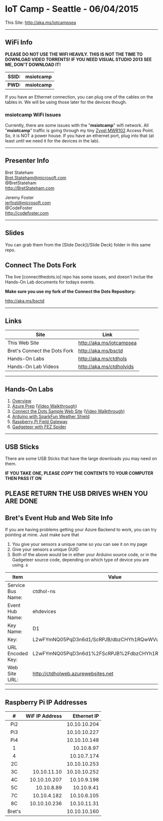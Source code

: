 # IoT Camp - Seattle - 06/04/2015 #

This Site: http://aka.ms/iotcampsea


---

## WiFi Info ##

**PLEASE DO NOT USE THE WIFI HEAVILY.  THIS IS NOT THE TIME TO DOWNLOAD VIDEO TORRENTS!  IF YOU NEED VISUAL STUDIO 2013 SEE ME, DON'T DOWNLOAD IT!**

| SSID:     | msiotcamp     | 
| ---       | ---           |
| **PWD:**  | **msiotcamp** | 

If you have an Ethernet connection, you can plug one of the cables on the tables in.  We will be using those later for the devices though. 

### msiotcamp WiFi Issues ###

Currently, there are some issues with the "**msiotcamp**" wifi network.  All "**msiotcamp**" traffic is going through my tiny [Zyxel MWR102](http://www.zyxel.com/us/en/products_services/mwr102.shtml?t=p) Access Point.  So, it is NOT a power house.  If you have an ethernet port, plug into that (at least until we need it for the devices in the lab). 

---

## Presenter Info

Bret Stateham<br/>
Bret.Stateham@microsoft.com<br/>
@BretStateham<br/>
http://BretStateham.com<br/>

Jeremy Foster<br/>
jerfost@microsoft.com<br/>
@CodeFoster<br/>
http://codefoster.com<br/>

---

## Slides ##

You can grab them from the [Slide Deck](/Slide Deck) folder in this same repo.

## Connect The Dots Fork ##

The live [connectthedots.io] repo has some issues, and doesn't inclue the Hands-On Lab documents for todays events.  

**Make sure you use my fork of the Connect the Dots Repository:**

http://aka.ms/bsctd

---

## Links ##

| Site                          | Link                     | 
| ---                           | ---                      |
| This Web Site                 | http://aka.ms/iotcampsea |
| Bret's  Connect the Dots Fork | http://aka.ms/bsctd      | 
| Hands-On Labs                 | http://aka.ms/ctdhols    |
| Hands-On Lab Videos           | http://aka.ms/ctdholvids | 


---

## Hands-On Labs ##

1. [Overview](https://github.com/BretStateham/connectthedots/tree/master/HOLs)
2. [Azure Prep](https://github.com/BretStateham/connectthedots/blob/master/HOLs/Azure/AzurePrep) ([Video Walkthrough](https://youtu.be/xABIzejOxm4))
3. [Connect the Dots Sample Web Site](https://github.com/BretStateham/connectthedots/blob/master/HOLs/Azure/WebSite) ([Video Walkthrough](https://youtu.be/xABIzejOxm4))
4. [Arduino with SparkFun Weather Shield](https://github.com/BretStateham/connectthedots/tree/master/HOLs/Devices/GatewayConnectedDevices/Arduino%20UNO/Weather/WeatherSheildJson)
5. [Raspberry Pi Field Gateway](https://github.com/BretStateham/connectthedots/tree/master/HOLs/Devices/Gateways/GatewayService)
6. [Gadgeteer with FEZ Spider](https://github.com/BretStateham/connectthedots/tree/master/HOLs/Devices/DirectlyConnectedDevices/NETMF/ConnectTheDotsGadgeteer)

---

## USB Sticks ##

There are some USB Sticks that have the large downloads you may need on them.  

**IF YOU TAKE ONE, PLEASE *COPY* THE CONTENTS TO YOUR COMPUTER THEN PASS IT ON**

**PLEASE RETURN THE USB DRIVES WHEN YOU ARE DONE**
---

## Bret's Event Hub and Web Site Info ##

If you are having problems getting your Azure Backend to work, you can try pointing at mine.  Just make sure that 

1. You give your sensors a unique name so you can see it on my page 
2. Give your sensors a unique GUID
3. Both of the above would be in either your Arduino source code, or in the Gadgeteer source code, depending on which type of device you are using.  s

|  Item           | Value                                             | 
| ---             | ---                                               |
|Service Bus Name:|ctdhol-ns                                          |
|Event Hub Name:  |ehdevices                                          |
|Key Name:        |D1                                                 |
|Key:             |L2wFYmNQ05PqD3n6d1/ScRPJB/dbzCHYh1RQwWVuBJc=       |
|URL Encoded Key: |L2wFYmNQ05PqD3n6d1%2FScRPJB%2FdbzCHYh1RQwWVuBJc%3D |
|Web Site URL:    |http://ctdholweb.azurewebsites.net                 |	

---

## Raspberry Pi IP Addresses ##

|  #     | WiF IP Address   | Ethernet IP  | 
| :----: | --------------:  | --:          |
|   Pi2  |                  | 10.10.10.204 |
|   Pi3  |                  | 10.10.10.227 |
|   Pi4  |                  | 10.10.10.148 |
|     1  |                  |   10.10.8.97 |
|     4  |                  |  10.10.7.174 |
|    2C  |                  | 10.10.10.253 |
|    3C  | 10.10.11.10      | 10.10.10.252 |
|    4C |  10.10.10.207     |  10.10.9.198 |
|    5C |  10.10.8.89    | 10.10.9.41  |
|    7C |  10.10.4.182   |  10.10.6.105 |
|    8C |  10.10.10.236  | 10.10.11.31|
| Bret's |                  | 10.10.10.160 |


